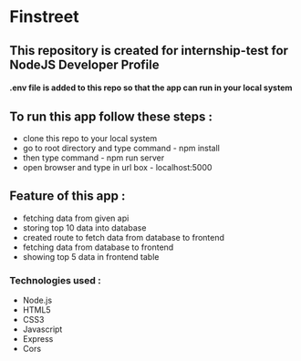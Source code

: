# Finstreet
## This repository is created for internship-test for NodeJS Developer Profile
#### .env file is added to this repo so that the app can run in your local system

## To run this app follow these steps :
* clone this repo to your local system
* go to root directory and type command - npm install
* then type command - npm run server
* open browser and type in url box - localhost:5000

## Feature of this app :
* fetching data from given api
* storing top 10 data into database
* created route to fetch data from database to frontend
* fetching data from database to frontend
* showing top 5 data in frontend table

### Technologies used :
* Node.js
* HTML5
* CSS3
* Javascript
* Express
* Cors
